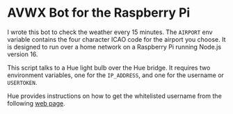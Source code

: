 # AVWX Bot for the Raspberry Pi

I wrote this bot to check the weather every 15 minutes. The `AIRPORT` env variable contains the four character ICAO code for the airport you choose. It is designed to run over a home network on a Raspberry Pi running Node.js version 16.

This script talks to a Hue light bulb over the Hue bridge. It requires two environment variables, one for the `IP_ADDRESS`, and one for the username or `USERTOKEN`. 

Hue provides instructions on how to get the whitelisted username from the following [web page](https://developers.meethue.com/develop/get-started-2/).

